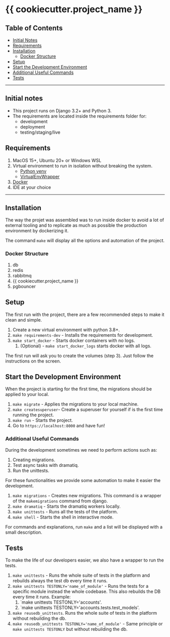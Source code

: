 # {{ cookiecutter.project_name }}

## Table of Contents

- [Initial Notes](#initial-notes)
- [Requirements](#requirements)
- [Installation](#installation)
  - [Docker Structure](#docker-structure)
- [Setup](#setup)
- [Start the Development Environment](#start-the-development-environment)
- [Additional Useful Commands](#additional-useful-commands)
- [Tests](#tests)

---

## Initial notes

- This project runs on Django 3.2+ and Python 3.
- The requirements are located inside the requirements folder for:
  - development
  - deployment
  - testing/staging/live

## Requirements

  1. MacOS 15+, Ubuntu 20+ or Windows WSL
  2. Virtual environment to run in isolation without breaking the system.
      - [Python venv](https://docs.python.org/3/library/venv.html)
      - [VirtualEnvWrapper](https://virtualenvwrapper.readthedocs.io/en/latest/)
  3. [Docker](https://docs.docker.com/get-docker/)
  4. IDE at your choice

---

## Installation

The way the projet was assembled was to run inside docker to avoid a lot of external tooling and to
replicate as much as possible the production environment by dockerizing it.

The command `make` will display all the options and automation of the project.

### Docker Structure

  1. db
  2. redis
  3. rabbitmq
  4. {{ cookiecutter.project_name }}
  5. pgbouncer

## Setup

The first run with the project, there are a few recommended steps to make it clean and simple.

  1. Create a new virtual environment with python 3.8+.
  2. `make requirements-dev` - Installs the requirements for development.
  3. `make start_docker` - Starts docker containers with no logs.
      1. (Optional) - `make start_docker_logs` starts docker with all logs.

The first run will ask you to create the volumes (step 3). Just follow the instructions on the screen.

## Start the Development Environment

When the project is starting for the first time, the migrations should be applied to your local.

  1. `make migrate` - Applies the migrations to your local machine.
  2. `make createsuperuser`- Create a superuser for yourself if is the first time running the project.
  3. `make run` - Starts the project.
  4. Go to `https://localhost:8000` and have fun!

### Additional Useful Commands

During the development sometimes we need to perform actions such as:

  1. Creating migrations.
  2. Test async tasks with dramatiq.
  3. Run the unittests.

For these functionalities we provide some automation to make it easier the development.

  1. `make migrations` - Creates new migrations. This command is a wrapper of the `makemigrations`
  command from django.
  2. `make dramatiq` - Starts the dramatiq workers locally.
  3. `make unittests` - Runs all the tests of the platform.
  4. `make shell` - Starts the shell in interactive mode.

For commands and explanations, run `make` and a list will be displayed with a small description.

## Tests

To make the life of our developers easier, we also have a wrapper to run the tests.

  1. `make unittests` - Runs the whole suite of tests in the platform and rebuilds always the test
  db every time it runs.
  2. `make unittests TESTONLY='name_of_module'` - Runs the tests for a specific module instead the
  whole codebase. This also rebuilds the DB every time it runs. Example:
      1. `make unittests TESTONLY='accounts'.
      2. `make unittests TESTONLY='accounts.tests.test_models'.
  3. `make reusedb_unittests`. Runs the whole suite of tests in the platform without rebuilding the db.
  4. `make reusedb_unittests TESTONLY='name_of_module'` -
  Same principle or `make unittests TESTONLY` but without rebuilding the db.
